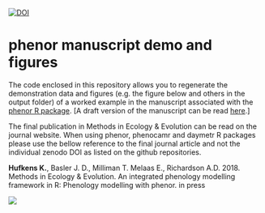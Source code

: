 
[![DOI](https://zenodo.org/badge/108000940.svg)](https://zenodo.org/badge/latestdoi/108000940)

# phenor manuscript demo and figures

The code enclosed in this repository allows you to regenerate the demonstration data and figures (e.g. the figure below and others in the output folder) of a worked example in the manuscript associated with the [phenor R package](https://github.com/khufkens/phenor). [A draft version of the manuscript can be read [here](https://khufkens.github.io/phenor_manuscript/).]

The final publication in Methods in Ecology & Evolution can be read on the journal website. When using phenor, phenocamr and daymetr R packages please use the bellow reference to the final journal article and not the individual zenodo DOI as listed on the github repositories.

**Hufkens K.**, Basler J. D., Milliman T. Melaas E., Richardson A.D. 2018. Methods in Ecology & Evolution. An integrated phenology modelling framework in R: Phenology modelling with phenor. in press

![](https://raw.githubusercontent.com/khufkens/phenor_manuscript/master/output/Figure_5_spatial_runs.png)